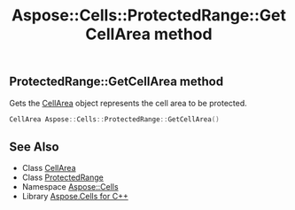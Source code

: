 ﻿---
title: Aspose::Cells::ProtectedRange::GetCellArea method
linktitle: GetCellArea
second_title: Aspose.Cells for C++ API Reference
description: 'Aspose::Cells::ProtectedRange::GetCellArea method. Gets the CellArea object represents the cell area to be protected in C++.'
type: docs
weight: 800
url: /cpp/aspose.cells/protectedrange/getcellarea/
---
## ProtectedRange::GetCellArea method


Gets the [CellArea](../../cellarea/) object represents the cell area to be protected.

```cpp
CellArea Aspose::Cells::ProtectedRange::GetCellArea()
```

## See Also

* Class [CellArea](../../cellarea/)
* Class [ProtectedRange](../)
* Namespace [Aspose::Cells](../../)
* Library [Aspose.Cells for C++](../../../)
